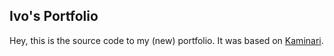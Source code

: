 ## Ivo's Portfolio

Hey, this is the source code to my (new) portfolio. It was based on [Kaminari](https://github.com/lucky-chap/kaminari).